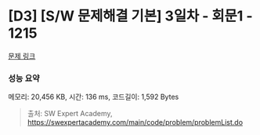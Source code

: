 # [D3] [S/W 문제해결 기본] 3일차 - 회문1 - 1215 

[문제 링크](https://swexpertacademy.com/main/code/problem/problemDetail.do?contestProbId=AV14QpAaAAwCFAYi) 

### 성능 요약

메모리: 20,456 KB, 시간: 136 ms, 코드길이: 1,592 Bytes



> 출처: SW Expert Academy, https://swexpertacademy.com/main/code/problem/problemList.do